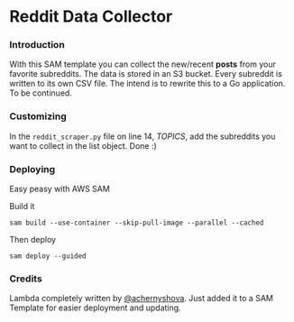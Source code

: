 # Reddit Data Collector
### Introduction
With this SAM template you can collect the new/recent **posts** from your favorite subreddits. The data is stored in an S3 bucket. Every subreddit is written to its own CSV file. 
The intend is to rewrite this to a Go application. To be continued. 

### Customizing
In the ```reddit_scraper.py``` file on line 14, *TOPICS*, add the subreddits you want to collect in the list object. 
Done :) 

### Deploying
Easy peasy with AWS SAM

Build it
```
sam build --use-container --skip-pull-image --parallel --cached
```

Then deploy

```
sam deploy --guided
```

### Credits
Lambda completely written by [@achernyshova]( https://github.com/achernyshova/Reddit-NLP-Classification ). Just added it to a SAM Template for easier deployment and updating. 